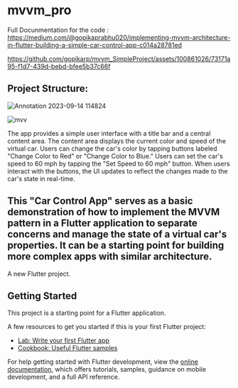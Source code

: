 # mvvm_pro
Full Docunmentation for the code : https://medium.com/@gopikaprabhu020/implementing-mvvm-architecture-in-flutter-building-a-simple-car-control-app-c014a28781ed


https://github.com/gopikarp/mvvm_SimpleProject/assets/100861026/73171a95-f1d7-439d-bebd-bfee5b37c66f




## Project Structure:
![Annotation 2023-09-14 114824](https://github.com/gopikarp/mvvm_SimpleProject/assets/100861026/ca0cd3a2-55d0-4a4c-892c-244a4b0166b6)


![mvv](https://github.com/gopikarp/mvvm_SimpleProject/assets/100861026/d144193c-fb53-46b2-aff7-6bac4a790d41)




The app provides a simple user interface with a title bar and a central content area.
The content area displays the current color and speed of the virtual car.
Users can change the car's color by tapping buttons labeled "Change Color to Red" or "Change Color to Blue."
Users can set the car's speed to 60 mph by tapping the "Set Speed to 60 mph" button.
When users interact with the buttons, the UI updates to reflect the changes made to the car's state in real-time.

## This "Car Control App" serves as a basic demonstration of how to implement the MVVM pattern in a Flutter application to separate concerns and manage the state of a virtual car's properties. It can be a starting point for building more complex apps with similar architecture.


A new Flutter project.

## Getting Started

This project is a starting point for a Flutter application.

A few resources to get you started if this is your first Flutter project:

- [Lab: Write your first Flutter app](https://docs.flutter.dev/get-started/codelab)
- [Cookbook: Useful Flutter samples](https://docs.flutter.dev/cookbook)

For help getting started with Flutter development, view the
[online documentation](https://docs.flutter.dev/), which offers tutorials,
samples, guidance on mobile development, and a full API reference.
